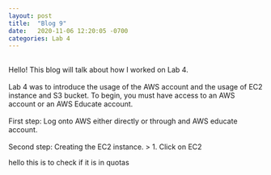 ```yaml
---
layout: post
title:  "Blog 9"
date:   2020-11-06 12:20:05 -0700
categories: Lab 4
---
```

<br />
Hello! This blog will talk about how I worked on Lab 4.
<br />
<br />
Lab 4 was to introduce the usage of the AWS account and the usage of EC2 instance and S3 bucket. To begin, you must have access to an AWS account or an AWS Educate account.
<br />
<br />
First step: Log onto AWS either directly or through and AWS educate account.
<br />
<br />
Second step: Creating the EC2 instance.
> 1. Click on EC2

hello this is to check if it is in quotas
